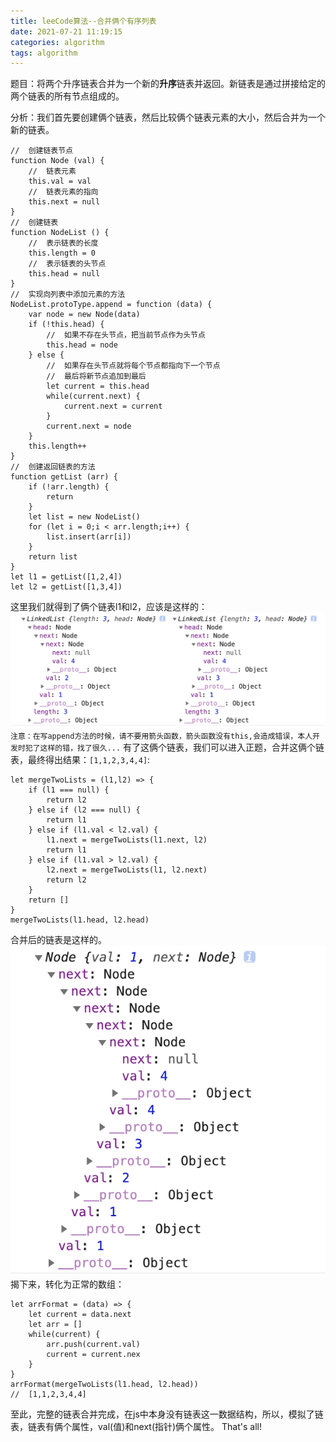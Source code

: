 ```yaml
---
title: leeCode算法--合并俩个有序列表
date: 2021-07-21 11:19:15
categories: algorithm
tags: algorithm
---
```

题目：将两个升序链表合并为一个新的<strong>升序</strong>链表并返回。新链表是通过拼接给定的两个链表的所有节点组成的。 

分析：我们首先要创建俩个链表，然后比较俩个链表元素的大小，然后合并为一个新的链表。

```
//  创建链表节点
function Node (val) {
    //  链表元素
    this.val = val
    //  链表元素的指向
    this.next = null
}
//  创建链表
function NodeList () {
    //  表示链表的长度
    this.length = 0
    //  表示链表的头节点
    this.head = null
}
//  实现向列表中添加元素的方法
NodeList.protoType.append = function (data) {
    var node = new Node(data)
    if (!this.head) {
        //  如果不存在头节点，把当前节点作为头节点
        this.head = node
    } else {
        //  如果存在头节点就将每个节点都指向下一个节点
        //  最后将新节点追加到最后
        let current = this.head
        while(current.next) {
            current.next = current
        }
        current.next = node
    }
    this.length++
}
//  创建返回链表的方法
function getList (arr) {
    if (!arr.length) {
        return
    }
    let list = new NodeList()
    for (let i = 0;i < arr.length;i++) {
        list.insert(arr[i])
    }
    return list
}
let l1 = getList([1,2,4])
let l2 = getList([1,3,4])
```
这里我们就得到了俩个链表l1和l2，应该是这样的：
![链表](./33/1.png)
`注意：在写append方法的时候，请不要用箭头函数，箭头函数没有this,会造成错误，本人开发时犯了这样的错，找了很久...`
有了这俩个链表，我们可以进入正题，合并这俩个链表，最终得出结果：`[1,1,2,3,4,4]`:
```
let mergeTwoLists = (l1,l2) => {
    if (l1 === null) {
        return l2
    } else if (l2 === null) {
        return l1
    } else if (l1.val < l2.val) {
        l1.next = mergeTwoLists(l1.next, l2)
        return l1
    } else if (l1.val > l2.val) {
        l2.next = mergeTwoLists(l1, l2.next)
        return l2
    }
    return []
}
mergeTwoLists(l1.head, l2.head)
```
合并后的链表是这样的。
![链表](./33/2.png)
揭下来，转化为正常的数组：
```
let arrFormat = (data) => {
    let current = data.next
    let arr = []
    while(current) {
        arr.push(current.val)
        current = current.nex
    }
}
arrFormat(mergeTwoLists(l1.head, l2.head))
//  [1,1,2,3,4,4]
```
至此，完整的链表合并完成，在js中本身没有链表这一数据结构，所以，模拟了链表，链表有俩个属性，val(值)和next(指针)俩个属性。
That's all!